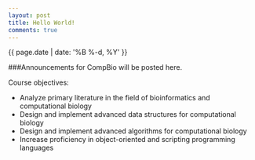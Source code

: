 ```yaml
---
layout: post
title: Hello World!
comments: true
---
```

{{ page.date | date: '%B %-d, %Y' }}

###Announcements for CompBio will be posted here.

Course objectives:

- Analyze primary literature in the field of bioinformatics and computational biology
- Design and implement advanced data structures for computational biology
- Design and implement advanced algorithms for computational biology
- Increase proficiency in object-oriented and scripting programming languages
